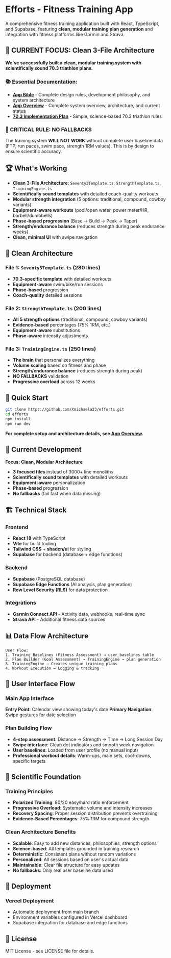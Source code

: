 # Efforts - Fitness Training App

A comprehensive fitness training application built with React, TypeScript, and Supabase, featuring **clean, modular training plan generation** and integration with fitness platforms like Garmin and Strava.

## 🎯 CURRENT FOCUS: Clean 3-File Architecture

**We've successfully built a clean, modular training system with scientifically sound 70.3 triathlon plans.**

### **📚 Essential Documentation:**
- **[App Bible](APP_BIBLE.md)** - Complete design rules, development philosophy, and system architecture
- **[App Overview](QUICK_START_FOR_NEW_CHAT.md)** - Complete system overview, architecture, and current status
- **[70.3 Implementation Plan](70.3_JSON_ENGINE_PLAN.md)** - Simple, science-based 70.3 triathlon rules

### **🚨 CRITICAL RULE: NO FALLBACKS**
The training system **WILL NOT WORK** without complete user baseline data (FTP, run paces, swim pace, strength 1RM values). This is by design to ensure scientific accuracy.

## 🏆 What's Working

- **Clean 3-File Architecture**: `Seventy3Template.ts`, `StrengthTemplate.ts`, `TrainingEngine.ts`
- **Scientifically sound templates** with detailed coach-quality workouts
- **Modular strength integration** (5 options: traditional, compound, cowboy variants)
- **Equipment-aware workouts** (pool/open water, power meter/HR, barbell/dumbbells)
- **Phase-based progression** (Base → Build → Peak → Taper)
- **Strength/endurance balance** (reduces strength during peak endurance weeks)
- **Clean, minimal UI** with swipe navigation

## 🧠 Clean Architecture

### **File 1: `Seventy3Template.ts` (280 lines)**
- **70.3-specific template** with detailed workouts
- **Equipment-aware** swim/bike/run sessions
- **Phase-based** progression
- **Coach-quality** detailed sessions

### **File 2: `StrengthTemplate.ts` (200 lines)**
- **All 5 strength options** (traditional, compound, cowboy variants)
- **Evidence-based** percentages (75% 1RM, etc.)
- **Equipment-aware** substitutions
- **Phase-aware** intensity adjustments

### **File 3: `TrainingEngine.ts` (250 lines)**
- **The brain** that personalizes everything
- **Volume scaling** based on fitness and phase
- **Strength/endurance balance** (reduces strength during peak)
- **NO FALLBACKS** validation
- **Progressive overload** across 12 weeks

## 🚀 Quick Start

```bash
git clone https://github.com/Xmichaela23/efforts.git
cd efforts
npm install
npm run dev
```

**For complete setup and architecture details, see [App Overview](QUICK_START_FOR_NEW_CHAT.md).**

## 🎯 Current Development

**Focus: Clean, Modular Architecture**
- **3 focused files** instead of 3000+ line monoliths
- **Scientifically sound templates** with detailed workouts
- **Equipment-aware** personalization
- **Phase-based** progression
- **No fallbacks** (fail fast when data missing)

## 🏗️ Technical Stack

### Frontend
- **React 18** with TypeScript
- **Vite** for build tooling
- **Tailwind CSS** + **shadcn/ui** for styling
- **Supabase** for backend (database + edge functions)

### Backend
- **Supabase** (PostgreSQL database)
- **Supabase Edge Functions** (AI analysis, plan generation)
- **Row Level Security (RLS)** for data protection

### Integrations
- **Garmin Connect API** - Activity data, webhooks, real-time sync
- **Strava API** - Additional fitness data sources

## 📊 Data Flow Architecture

```
User Flow:
1. Training Baselines (Fitness Assessment) → user_baselines table
2. Plan Builder (Goal Assessment) → TrainingEngine → plan generation
3. TrainingEngine → Creates unique training plans
4. Workout Execution → Logging & tracking
```

## 🎯 User Interface Flow

### Main App Interface
**Entry Point**: Calendar view showing today's date
**Primary Navigation**: Swipe gestures for date selection

### Plan Building Flow
- **4-step assessment**: Distance → Strength → Time → Long Session Day
- **Swipe interface**: Clean dot indicators and smooth week navigation
- **User baselines**: Loaded from user profile (no manual input)
- **Professional workout details**: Warm-ups, main sets, cool-downs, specific targets

## 🧪 Scientific Foundation

### **Training Principles**
- **Polarized Training**: 80/20 easy/hard ratio enforcement
- **Progressive Overload**: Systematic volume and intensity increases
- **Recovery Spacing**: Proper session distribution prevents overtraining
- **Evidence-Based Percentages**: 75% 1RM for compound strength

### **Clean Architecture Benefits**
- **Scalable**: Easy to add new distances, philosophies, strength options
- **Science-based**: All templates grounded in training research
- **Deterministic**: Consistent plans without random variations
- **Personalized**: All sessions based on user's actual data
- **Maintainable**: Clear file structure for easy updates
- **No fallbacks**: Only real user baseline data used

## 🚀 Deployment

### Vercel Deployment
- Automatic deployment from main branch
- Environment variables configured in Vercel dashboard
- Supabase integration for database and edge functions

## 📝 License

MIT License - see LICENSE file for details. 